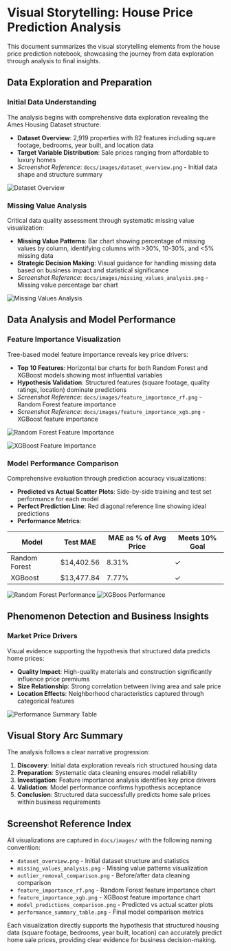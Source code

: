 # Visual Storytelling: House Price Prediction Analysis

This document summarizes the visual storytelling elements from the house price prediction notebook, showcasing the journey from data exploration through analysis to final insights.

## Data Exploration and Preparation

### Initial Data Understanding
The analysis begins with comprehensive data exploration revealing the Ames Housing Dataset structure:
- **Dataset Overview**: 2,919 properties with 82 features including square footage, bedrooms, year built, and location data
- **Target Variable Distribution**: Sale prices ranging from affordable to luxury homes
- *Screenshot Reference*: `docs/images/dataset_overview.png` - Initial data shape and structure summary

![Dataset Overview](images/dataset_overview.png)


### Missing Value Analysis
Critical data quality assessment through systematic missing value visualization:
- **Missing Value Patterns**: Bar chart showing percentage of missing values by column, identifying columns with >30%, 10-30%, and <5% missing data
- **Strategic Decision Making**: Visual guidance for handling missing data based on business impact and statistical significance
- *Screenshot Reference*: `docs/images/missing_values_analysis.png` - Missing value percentage bar chart

![Missing Values Analysis](images/missing_values_analysis.png)



## Data Analysis and Model Performance

### Feature Importance Visualization
Tree-based model feature importance reveals key price drivers:
- **Top 10 Features**: Horizontal bar charts for both Random Forest and XGBoost models showing most influential variables
- **Hypothesis Validation**: Structured features (square footage, quality ratings, location) dominate predictions
- *Screenshot Reference*: `docs/images/feature_importance_rf.png` - Random Forest feature importance
- *Screenshot Reference*: `docs/images/feature_importance_xgb.png` - XGBoost feature importance

![Random Forest Feature Importance](images/feature_importance_rf.png)

![XGBoost Feature Importance](images/feature_importance_xgb.png)

### Model Performance Comparison
Comprehensive evaluation through prediction accuracy visualizations:
- **Predicted vs Actual Scatter Plots**: Side-by-side training and test set performance for each model
- **Perfect Prediction Line**: Red diagonal reference line showing ideal predictions
- **Performance Metrics**: 

| Model | Test MAE | MAE as % of Avg Price | Meets 10% Goal |
|-------|----------|----------------------|----------------|
| Random Forest | $14,402.56 | 8.31% | ✓ |
| XGBoost | $13,477.84 | 7.77% | ✓ |

![Random Forest Performance](images/performance_rf.png)
![XGBoos Performance](images/performance_xgb.png)

## Phenomenon Detection and Business Insights

### Market Price Drivers
Visual evidence supporting the hypothesis that structured data predicts home prices:
- **Quality Impact**: High-quality materials and construction significantly influence price premiums
- **Size Relationship**: Strong correlation between living area and sale price
- **Location Effects**: Neighborhood characteristics captured through categorical features


![Performance Summary Table](images/performance_summary_table.png)

## Visual Story Arc Summary

The analysis follows a clear narrative progression:

1. **Discovery**: Initial data exploration reveals rich structured housing data
2. **Preparation**: Systematic data cleaning ensures model reliability
3. **Investigation**: Feature importance analysis identifies key price drivers
4. **Validation**: Model performance confirms hypothesis acceptance
5. **Conclusion**: Structured data successfully predicts home sale prices within business requirements

## Screenshot Reference Index

All visualizations are captured in `docs/images/` with the following naming convention:
- `dataset_overview.png` - Initial dataset structure and statistics
- `missing_values_analysis.png` - Missing value patterns visualization
- `outlier_removal_comparison.png` - Before/after data cleaning comparison
- `feature_importance_rf.png` - Random Forest feature importance chart
- `feature_importance_xgb.png` - XGBoost feature importance chart
- `model_predictions_comparison.png` - Predicted vs actual scatter plots
- `performance_summary_table.png` - Final model comparison metrics

Each visualization directly supports the hypothesis that structured housing data (square footage, bedrooms, year built, location) can accurately predict home sale prices, providing clear evidence for business decision-making.
